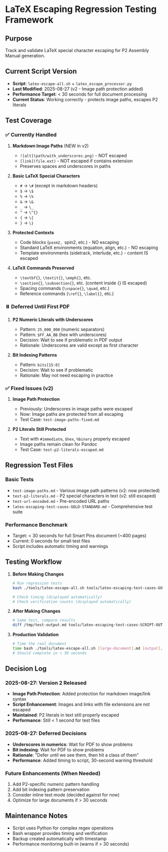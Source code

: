 # LaTeX Escaping Regression Testing Framework

## Purpose
Track and validate LaTeX special character escaping for P2 Assembly Manual generation.

## Current Script Version
- **Script**: `latex-escape-all.sh` + `latex_escape_processor.py`
- **Last Modified**: 2025-08-27 (v2 - Image path protection added)
- **Performance Target**: < 30 seconds for full document processing
- **Current Status**: Working correctly - protects image paths, escapes P2 literals

## Test Coverage

### ✅ Currently Handled
1. **Markdown Image Paths** (NEW in v2)
   - `![alt](path/with_underscores.png)` - NOT escaped
   - `[link](file.ext)` - NOT escaped if contains extension
   - Preserves spaces and underscores in paths

2. **Basic LaTeX Special Characters**
   - `#` → `\#` (except in markdown headers)
   - `$` → `\$`
   - `%` → `\%`
   - `&` → `\&`
   - `_` → `\_`
   - `^` → `\^{}`
   - `{` → `\{`
   - `}` → `\}`

2. **Protected Contexts**
   - Code blocks (```pasm2, ```spin2, etc.) - NO escaping
   - Standard LaTeX environments (equation, align, etc.) - NO escaping
   - Template environments (sidetrack, interlude, etc.) - content IS escaped

3. **LaTeX Commands Preserved**
   - `\textbf{}`, `\textit{}`, `\emph{}`, etc.
   - `\section{}`, `\subsection{}`, etc. (content inside {} IS escaped)
   - Spacing commands (`\vspace{}`, `\quad`, etc.)
   - Reference commands (`\ref{}`, `\label{}`, etc.)

### ⏸️ Deferred Until First PDF
1. **P2 Numeric Literals with Underscores**
   - Pattern: `25_000_000` (numeric separators)
   - Pattern: `$FF_AA_BB` (hex with underscores)
   - Decision: Wait to see if problematic in PDF output
   - Rationale: Underscores are valid except as first character

2. **Bit Indexing Patterns**
   - Pattern: `bits[15:0]`
   - Decision: Wait to see if problematic
   - Rationale: May not need escaping in practice

### ✅ Fixed Issues (v2)
1. **Image Path Protection**
   - Previously: Underscores in image paths were escaped
   - Now: Image paths are protected from all escaping
   - Test Case: `test-image-paths-fixed.md`

2. **P2 Literals Still Protected**
   - Text with `#immediate`, `$hex`, `%binary` properly escaped
   - Image paths remain clean for Pandoc
   - Test Case: `test-p2-literals-escaped.md`

## Regression Test Files

### Basic Tests
- `test-image-paths.md` - Various image path patterns (v2: now protected)
- `test-p2-literals.md` - P2 special characters in text (v2: still escaped)
- `test-url-encoded.md` - Pre-encoded URL paths
- `latex-escaping-test-cases-GOLD-STANDARD.md` - Comprehensive test suite

### Performance Benchmark
- Target: < 30 seconds for full Smart Pins document (~400 pages)
- Current: 0 seconds for small test files
- Script includes automatic timing and warnings

## Testing Workflow

1. **Before Making Changes**
   ```bash
   # Run regression tests
   bash ./tools/latex-escape-all.sh tools/latex-escaping-test-cases-GOLD-STANDARD.md /tmp/test-output.md
   
   # Check timing (displayed automatically)
   # Check verification counts (displayed automatically)
   ```

2. **After Making Changes**
   ```bash
   # Same test, compare results
   diff /tmp/test-output.md tools/latex-escaping-test-cases-SCRIPT-OUTPUT-V9.md
   ```

3. **Production Validation**
   ```bash
   # Time the real document
   time bash ./tools/latex-escape-all.sh [large-document].md [output].md
   # Should complete in < 30 seconds
   ```

## Decision Log

### 2025-08-27: Version 2 Released
- **Image Path Protection**: Added protection for markdown image/link syntax
- **Script Enhancement**: Images and links with file extensions are not escaped
- **Maintained**: P2 literals in text still properly escaped
- **Performance**: Still < 1 second for test files

### 2025-08-27: Deferred Decisions
- **Underscores in numerics**: Wait for PDF to show problems
- **Bit indexing**: Wait for PDF to show problems  
- **Rationale**: "Defer until we see them, then hit a class of them"
- **Performance**: Added timing to script, 30-second warning threshold

### Future Enhancements (When Needed)
1. Add P2-specific numeric pattern handling
2. Add bit indexing pattern preservation  
3. Consider inline test mode (decided against for now)
4. Optimize for large documents if > 30 seconds

## Maintenance Notes

- Script uses Python for complex regex operations
- Bash wrapper provides timing and verification
- Backup created automatically with timestamp
- Performance monitoring built-in (warns if > 30 seconds)